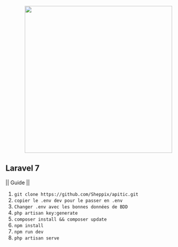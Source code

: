 <p align="center"><img src="https://www.alloweb.org/annuaire-startups/wp-content/uploads/2018/02/apitic.jpg" width="400"></p>

## Laravel 7

|| Guide ||

1. `git clone https://github.com/Sheppix/apitic.git`
2. `copier le .env dev pour le passer en .env`
3. `Changer .env avec les bonnes données de BDD`
4. `php artisan key:generate`
5. `composer install && composer update`
6. `npm install`
7. `npm run dev`
8. `php artisan serve`

